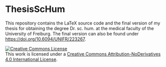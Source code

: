 # ThesisScHum

This repository contains the LaTeX source code and the final version of my thesis for obtaining the degree Dr. sc. hum. at the medical faculty of the University of Freiburg.
The final version can also be found under https://doi.org/10.6094/UNIFR/223267.

<a rel="license" href="http://creativecommons.org/licenses/by-nd/4.0/"><img alt="Creative Commons License" style="border-width:0" src="https://i.creativecommons.org/l/by-nd/4.0/88x31.png" /></a><br />This work is licensed under a <a rel="license" href="http://creativecommons.org/licenses/by-nd/4.0/">Creative Commons Attribution-NoDerivatives 4.0 International License</a>.
